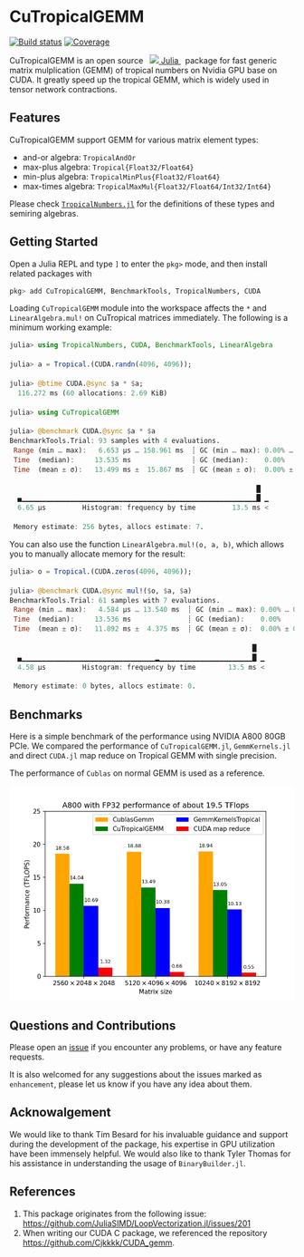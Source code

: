 # CuTropicalGEMM

[![Build status](https://badge.buildkite.com/06c24dc7b1a9d7c38897acd21575ffd678ee03de190c0b8d81.svg)](https://buildkite.com/julialang/cutropicalgemm-dot-jl)
[![Coverage](https://codecov.io/gh/ArrogantGao/CuTropicalGEMM.jl/branch/main/graph/badge.svg)](https://codecov.io/gh/ArrogantGao/CuTropicalGEMM.jl)

<p>
CuTropicalGEMM is an open source &nbsp;
    <a href="https://julialang.org">
        <img src="https://raw.githubusercontent.com/JuliaLang/julia-logo-graphics/master/images/julia.ico" width="16em">
        Julia
    </a>
&nbsp; package for fast generic matrix mulplication (GEMM) of tropical numbers on Nvidia GPU base on CUDA.
It greatly speed up the tropical GEMM, which is widely used in tensor network contractions.
</p>

## Features

CuTropicalGEMM support GEMM for various matrix element types:
* and-or algebra: `TropicalAndOr`
* max-plus algebra: `Tropical{Float32/Float64}`
* min-plus algebra: `TropicalMinPlus{Float32/Float64}`
* max-times algebra: `TropicalMaxMul{Float32/Float64/Int32/Int64}`

Please check [`TropicalNumbers.jl`](https://github.com/TensorBFS/TropicalNumbers.jl) for the definitions of these types and semiring algebras. 

## Getting Started

Open a Julia REPL and type `]` to enter the `pkg>` mode, and then install related packages with
```julia
pkg> add CuTropicalGEMM, BenchmarkTools, TropicalNumbers, CUDA
```

Loading `CuTropicalGEMM` module into the workspace affects the `*` and `LinearAlgebra.mul!` on CuTropical matrices immediately. 
The following is a minimum working example:
```julia
julia> using TropicalNumbers, CUDA, BenchmarkTools, LinearAlgebra

julia> a = Tropical.(CUDA.randn(4096, 4096));

julia> @btime CUDA.@sync $a * $a;
  116.272 ms (60 allocations: 2.69 KiB)

julia> using CuTropicalGEMM

julia> @benchmark CUDA.@sync $a * $a
BenchmarkTools.Trial: 93 samples with 4 evaluations.
 Range (min … max):   6.653 μs … 158.961 ms  ┊ GC (min … max): 0.00% … 0.00%
 Time  (median):     13.535 ms               ┊ GC (median):    0.00%
 Time  (mean ± σ):   13.499 ms ±  15.867 ms  ┊ GC (mean ± σ):  0.00% ± 0.00%

                                                             █  
  ▄▁▁▁▁▁▁▁▁▁▁▁▁▁▁▁▁▁▁▁▁▁▁▁▁▁▁▁▁▁▁▁▁▁▁▁▁▁▁▁▁▁▁▁▁▁▁▁▁▁▁▁▁▁▁▁▁▁▁█ ▁
  6.65 μs         Histogram: frequency by time         13.5 ms <

 Memory estimate: 256 bytes, allocs estimate: 7.
```

You can also use the function `LinearAlgebra.mul!(o, a, b)`, which allows you to manually allocate memory for the result:

```julia
julia> o = Tropical.(CUDA.zeros(4096, 4096));

julia> @benchmark CUDA.@sync mul!($o, $a, $a)
BenchmarkTools.Trial: 61 samples with 7 evaluations.
 Range (min … max):   4.584 μs … 13.540 ms  ┊ GC (min … max): 0.00% … 0.00%
 Time  (median):     13.536 ms              ┊ GC (median):    0.00%
 Time  (mean ± σ):   11.892 ms ±  4.375 ms  ┊ GC (mean ± σ):  0.00% ± 0.00%

                                                            █  
  ▄▁▁▁▁▁▁▁▁▁▁▁▁▁▁▁▁▁▁▁▁▁▁▁▁▁▁▁▁▁▁▁▁▁▂▁▁▁▁▁▁▁▁▁▁▁▁▁▁▁▁▁▁▁▁▁▁▁█ ▁
  4.58 μs         Histogram: frequency by time        13.5 ms <

 Memory estimate: 0 bytes, allocs estimate: 0.
```

## Benchmarks

Here is a simple benchmark of the performance using NVIDIA A800 80GB PCIe.
We compared the performance of `CuTropicalGEMM.jl`, `GemmKernels.jl` and direct `CUDA.jl` map reduce on Tropical GEMM with single precision.

The performance of `Cublas` on normal GEMM is used as a reference.

![benchmark FP32](https://github.com/ArrogantGao/CuTropicalGEMM_benchmark/blob/main/plot/benchmark.png)

## Questions and Contributions

Please open an [issue](https://github.com/TensorBFS/CuTropicalGEMM.jl/issues)
if you encounter any problems, or have any feature requests.

It is also welcomed for any suggestions about the issues marked as `enhancement`, please let us know if you have any idea about them.

## Acknowalgement

We would like to thank Tim Besard for his invaluable guidance and support during the development of the package, his expertise in GPU utilization have been immensely helpful. We would also like to thank Tyler Thomas for his assistance in understanding the usage of `BinaryBuilder.jl`.

## References
1. This package originates from the following issue:
https://github.com/JuliaSIMD/LoopVectorization.jl/issues/201
2. When writing our CUDA C package, we referenced the repository https://github.com/Cjkkkk/CUDA_gemm.

